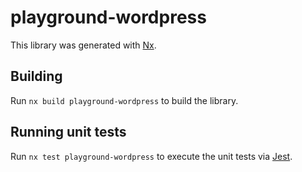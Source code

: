 # playground-wordpress

This library was generated with [Nx](https://nx.dev).

## Building

Run `nx build playground-wordpress` to build the library.

## Running unit tests

Run `nx test playground-wordpress` to execute the unit tests via [Jest](https://jestjs.io).
